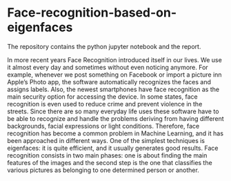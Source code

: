 # Face-recognition-based-on-eigenfaces
The repository contains the python jupyter notebook and the report.

In more recent years Face Recognition introduced itself in our lives. We use it almost every
day and sometimes without even noticing anymore. For example, whenever we post something on
Facebook or import a picture inn Apple’s Photo app, the software automatically recognizes the
faces and assigns labels. Also, the newest smartphones have face recognition as the main security
option for accessing the device. In some states, face recognition is even used to reduce crime and
prevent violence in the streets. Since there are so many everyday life uses these software have to
be able to recognize and handle the problems deriving from having different backgrounds, facial
expressions or light conditions. Therefore, face recognition has become a common problem in
Machine Learning, and it has been approached in different ways. One of the simplest techniques
is eigenfaces: it is quite efficient, and it usually generates good results. Face recognition consists
in two main phases: one is about finding the main features of the images and the second step is
the one that classifies the various pictures as belonging to one determined person or another.

